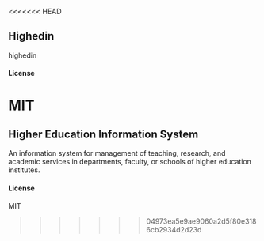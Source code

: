 <<<<<<< HEAD
## Highedin

highedin

#### License

MIT
=======
## Higher Education Information System

An information system for management of teaching, research, and academic services in departments, faculty, or schools of higher education institutes.

#### License

MIT
>>>>>>> 04973ea5e9ae9060a2d5f80e3186cb2934d2d23d
